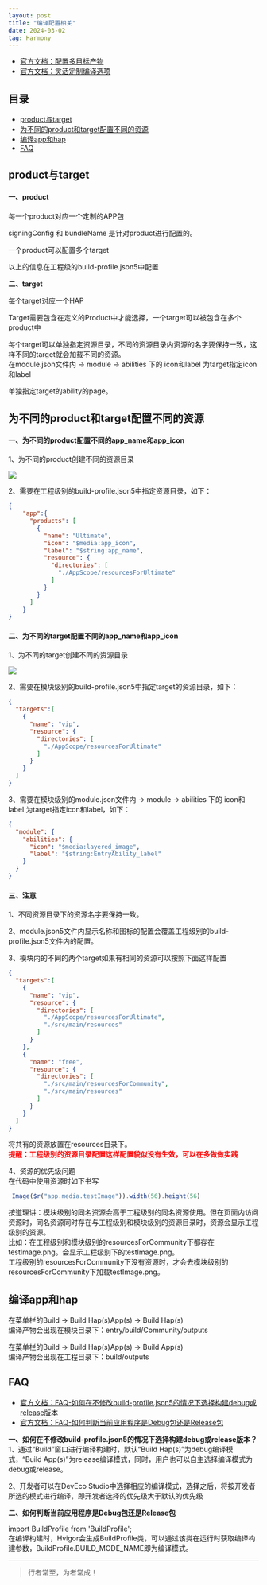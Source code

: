 ```yaml
---
layout: post
title: "编译配置相关"
date: 2024-03-02
tag: Harmony
---
```


- [官方文档：配置多目标产物](https://developer.huawei.com/consumer/cn/doc/harmonyos-guides-V5/ide-customized-multi-targets-and-products-V5)
- [官方文档：灵活定制编译选项](https://developer.huawei.com/consumer/cn/doc/harmonyos-guides-V5/ide-hvigor-compilation-options-customizing-V5)



## 目录
- [product与target](#content1)   
- [为不同的product和target配置不同的资源](#content2)   
- [编译app和hap](#content3)   
- [FAQ](#content4)   


## <a id="content1">product与target</a>

#### **一、product**   

每一个product对应一个定制的APP包    

signingConfig 和 bundleName 是针对product进行配置的。    

一个product可以配置多个target    

以上的信息在工程级的build-profile.json5中配置    

**二、target**      

每个target对应一个HAP

Target需要包含在定义的Product中才能选择，一个target可以被包含在多个product中        

每个target可以单独指定资源目录，不同的资源目录内资源的名字要保持一致，这样不同的target就会加载不同的资源。         
在module.json文件内 -> module -> abilities 下的 icon和label 为target指定icon和label          

单独指定target的ability的page。   

## <a id="content2">为不同的product和target配置不同的资源</a>

#### **一、为不同的product配置不同的app_name和app_icon**       

1、为不同的product创建不同的资源目录

<img src="images/harmony/9.png">

2、需要在工程级别的build-profile.json5中指定资源目录，如下：
```json
{
    "app":{
      "products": [
        {
          "name": "Ultimate",
          "icon": "$media:app_icon",
          "label": "$string:app_name",
          "resource": {
            "directories": [
              "./AppScope/resourcesForUltimate"
            ]
          }
        }
      ]
    }
}
```

#### **二、为不同的target配置不同的app_name和app_icon**    

1、为不同的target创建不同的资源目录

<img src="images/harmony/9.png">

2、需要在模块级别的build-profile.json5中指定target的资源目录，如下：

```json
{
  "targets":[
    {
      "name": "vip",
      "resource": {
        "directories": [
          "./AppScope/resourcesForUltimate"
        ]
      }
    }
  ]
}
```

3、需要在模块级别的module.json文件内 -> module -> abilities 下的 icon和label 为target指定icon和label，如下：
```json
{
  "module": {
    "abilities": {
      "icon": "$media:layered_image",
      "label": "$string:EntryAbility_label"
    }
  }
}
```

#### **三、注意**   

1、不同资源目录下的资源名字要保持一致。    

2、module.json5文件内显示名称和图标的配置会覆盖工程级别的build-profile.json5文件内的配置。

3、模块内的不同的两个target如果有相同的资源可以按照下面这样配置    
```json
{
  "targets":[
    {
      "name": "vip",
      "resource": {
        "directories": [
          "./AppScope/resourcesForUltimate",
          "./src/main/resources"
        ]
      }
    },
    {
      "name": "free",
      "resource": {
        "directories": [
          "./src/main/resourcesForCommunity",
          "./src/main/resources"
        ]
      }
    }
  ]
}
```
将共有的资源放置在resources目录下。         
<span style="color:red;font-weight:bold;">提醒：工程级别的资源目录配置这样配置貌似没有生效，可以在多做做实践</span>     

4、资源的优先级问题     
在代码中使用资源时如下书写    
```javascript
 Image($r("app.media.testImage")).width(56).height(56)
```
按道理讲：模块级别的同名资源会高于工程级别的同名资源使用。但在页面内访问资源时，同名资源同时存在与工程级别和模块级别的资源目录时，资源会显示工程级别的资源。                  
比如：在工程级别和模块级别的resourcesForCommunity下都存在testImage.png。会显示工程级别下的testImage.png。       
工程级别的resourcesForCommunity下没有资源时，才会去模块级别的resourcesForCommunity下加载testImage.png。  

## <a id="content3">编译app和hap</a>

在菜单栏的Build -> Build Hap(s)App(s) -> Build Hap(s)    
编译产物会出现在模块目录下：entry/build/Community/outputs     

在菜单栏的Build -> Build Hap(s)App(s) -> Build App(s)           
编译产物会出现在工程目录下：build/outputs     

## <a id="content4">FAQ</a>

- [官方文档：FAQ-如何在不修改build-profile.json5的情况下选择构建debug或release版本](https://developer.huawei.com/consumer/cn/doc/harmonyos-faqs-V5/faqs-compiling-and-building-46-V5)
- [官方文档：FAQ-如何判断当前应用程序是Debug包还是Release包](https://developer.huawei.com/consumer/cn/doc/harmonyos-faqs-V5/faqs-ability-108-V5)


**一、如何在不修改build-profile.json5的情况下选择构建debug或release版本？**    
1、通过“Build”窗口进行编译构建时，默认“Build Hap(s)”为debug编译模式，“Build App(s)”为release编译模式，同时，用户也可以自主选择编译模式为debug或release。 

2、开发者可以在DevEco Studio中选择相应的编译模式，选择之后，将按开发者所选的模式进行编译，即开发者选择的优先级大于默认的优先级


**二、如何判断当前应用程序是Debug包还是Release包**

import BuildProfile from 'BuildProfile';     
在编译构建时，Hvigor会生成BuildProfile类，可以通过该类在运行时获取编译构建参数，BuildProfile.BUILD_MODE_NAME即为编译模式。




----------
>  行者常至，为者常成！


